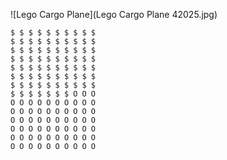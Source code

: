 ![Lego Cargo Plane](Lego Cargo Plane 42025.jpg)


    $ $ $ $ $ $ $ $ $ $
    $ $ $ $ $ $ $ $ $ $
    $ $ $ $ $ $ $ $ $ $
    $ $ $ $ $ $ $ $ $ $
    $ $ $ $ $ $ $ $ $ $
    $ $ $ $ $ $ $ $ $ $
    $ $ $ $ $ $ $ $ $ $
    $ $ $ $ $ $ $ O O O
    O O O O O O O O O O
    O O O O O O O O O O
    O O O O O O O O O O
    O O O O O O O O O O
    O O O O O O O O O O
    O O O O O O O O O O
